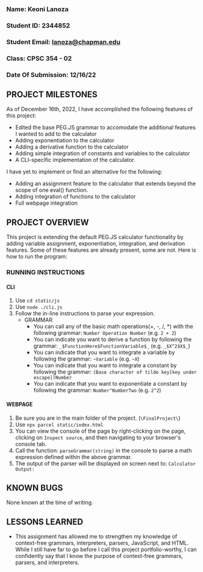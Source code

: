 ### Name: Keoni Lanoza
### Student ID: 2344852
### Student Email: lanoza@chapman.edu
### Class: CPSC 354 - 02
### Date Of Submission: 12/16/22

## PROJECT MILESTONES

As of December 16th, 2022, I have accomplished the following features of this project:

- Edited the base PEG.JS grammar to accomodate the additional features I wanted to add to the calculator
- Adding exponentiation to the calculator
- Adding a derivative function to the calculator
- Adding simple integration of constants and variables to the calculator
- A CLI-specific implementation of the calculator.

I have yet to implement or find an alternative for the following:

- Adding an assignment feature to the calculator that extends beyond the scope of one eval() function.
- Adding integration of functions to the calculator
- Full webpage integration

## PROJECT OVERVIEW

This project is extending the default PEG.JS calculator functionality by adding variable assignment, exponentiation, integration, and derivation features. Some of these features are already present, some are not. Here is how to run the program:

### RUNNING INSTRUCTIONS

#### CLI

1. Use `cd static/js`
2. Use `node ./cli.js`
3. Follow the in-line instructions to parse your expression.
    - GRAMMAR
        - You can call any of the basic math operations(+, -, /, *) with the following grammar:
        `Number Operation Number` (e.g. `2 + 2`)
        - You can indicate you want to derive a function by following the grammar: `_$FunctionHere$FunctionVariable$_` (e.g. `_$X^2$X$_`)
        - You can indicate that you want to integrate a variable by following the grammar:
        `~Variable` (e.g. `~X`)
        - You can indicate that you want to integrate a constant by following the grammar:
        `(Base character of tilde key[key under escape])Number` 
        - You can indicate that you want to exponentiate a constant by following the grammar:
        `Number^NumberTwo` (e.g. `2^2`)

#### WEBPAGE
1. Be sure you are in the main folder of the project. (`\FinalProject\`)
2. Use `npx parcel static/index.html`
3. You can view the console of the page by right-clicking on the page, clicking on `Inspect source`, and then navigating to your browser's console tab.
4. Call the function: `parseGrammar(string)` in the console to parse a math expression defined within the above grammar.
5. The output of the parser will be displayed on screen next to: `Calculator Output: `

## KNOWN BUGS
None known at the time of writing.

## LESSONS LEARNED
- This assignment has allowed me to strengthen my knowledge of context-free grammars, interpreters, parsers, JavaScript, and HTML. While I still have far to go before I call this project portfolio-worthy, I can confidently say that I know the purpose of context-free grammars, parsers, and interpreters. 
